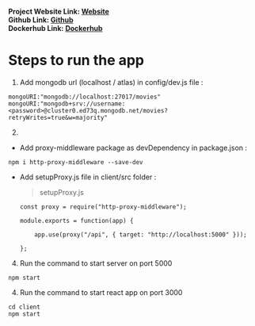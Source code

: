**Project Website Link:  [Website](https://innogeeks-movies.herokuapp.com/) <br/>
Github Link: [Github](https://github.com/vj2001/project_movies)  <br/>
Dockerhub Link: [Dockerhub](https://hub.docker.com/r/vj100/react-app)**

# Steps to run the app 


1. Add mongodb url (localhost / atlas) in config/dev.js file :
```
mongoURI:"mongodb://localhost:27017/movies"
mongoURI:"mongodb+srv://username:<password>@cluster0.ed73q.mongodb.net/movies?retryWrites=true&w=majority"
```
2.
- Add proxy-middleware package as devDependency in package.json :
 ```
 npm i http-proxy-middleware --save-dev
 ```
- Add setupProxy.js file in client/src folder :
  >setupProxy.js
  ```
  const proxy = require("http-proxy-middleware");

  module.exports = function(app) {

      app.use(proxy("/api", { target: "http://localhost:5000" }));

  };
  ```
4. Run the command to start server on port 5000 
```
npm start
```
4. Run the command to start react app on port 3000
```
cd client
npm start
```
